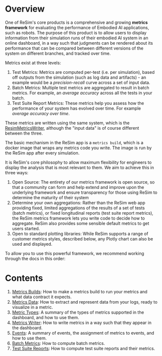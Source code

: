 # Overview

One of ReSim's core products is a comprehensive and growing **metrics framework** 
for evaluating the performance of Embodied AI applications, such as robots.
The purpose of this product is to allow users to display information from their simulation
runs of their embodied AI system in an online dashboard, in a way such that judgments can 
be rendered about its performance that can be compared between different versions of the
system on different branches, and tracked over time. 

Metrics exist at three levels:

1. Test Metrics: Metrics are computed per-test (i.e. per simulation), based off outputs from
the simulation (such as log data and artifacts) - an example would be a *precision-recall* 
curve across a set of input data.
1. Batch Metrics: Multiple test metrics are aggregated to result in batch metrics. For example, 
an *average accuracy* across all the tests in your batch. 
1. Test Suite Report Metrics: These metrics help you assess how the performance of your system 
has evolved over time. For example *average accuracy over time*. 

These metrics are written using the same system, which is the 
[ResimMetricsWriter](https://github.com/resim-ai/open-core/blob/main/resim/metrics/python/metrics_writer.py), 
although the "input data" is of course different between the three. 

The basic mechanism in the ReSim app is a `metrics build`, which is a docker image that
wraps any metrics code you write. The image is run by the ReSim app after every simulation. 

It is ReSim's core philosophy to allow maximum flexibility for engineers to display
the analysis that is most relevant to them. We aim to achieve this in three ways:

1. Open Source: The entirety of our metrics framework is open source, so that a community
can form and help extend and improve upon the underlying framework and ensure transparency
for those using ReSim to determine the maturity of their system
1. Determine your own aggregations: Rather than the ReSim web app providing fixed, limited 
aggregations of the results of a set of tests (batch metrics), or fixed longitudinal reports 
(test suite report metrics), the ReSim metrics framework lets you write code to decide how 
to aggregate. ReSim also provides some sensible default metrics to get users started.
1. Open to standard plotting libraries: While ReSim supports a range of customer metrics 
styles, described below, any Plotly chart can also be used and displayed.

To allow you to use this powerful framework, we recommend working through the docs in 
this order:

# Contents

1. [Metrics Builds](./metrics_builds.md): How to make a metrics build to run your metrics
and what data contract it expects.
1. [Metrics Data](./metrics_data.md): How to extract and represent data from your logs, 
ready to visualize in a metric.
1. [Metric Types](./metric_types.md): A summary of the types of metrics supported in 
the dashboard, and how to use them.
1. [Metrics Writer](./metrics_writer.md): How to write metrics in a way such that they 
appear in the dashboard.
1. [Events](./events.md): A summary of events, the assignment of metrics to events, 
and how to use them.
1. [Batch Metrics](./batch_metrics.md): How to compute batch metrics.
1. [Test Suite Reports](./report_metrics.md): How to compute test suite reports and their
metrics.
